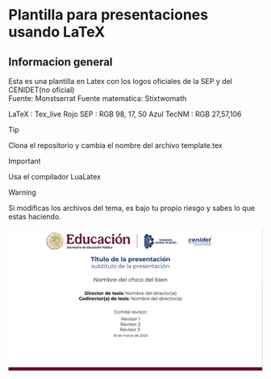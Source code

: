 # Plantilla para presentaciones usando LaTeX
## Informacion general
Esta es una plantilla en Latex con los logos oficiales de la SEP y del CENIDET(no oficial)\
Fuente: Monstserrat
Fuente matematica: Stixtwomath

LaTeX : Tex_live
Rojo SEP : RGB 98, 17, 50
Azul TecNM : RGB 27,57,106
> [!TIP]
> Clona el repositorio y cambia el nombre del archivo template.tex 

> [!IMPORTANT]
> Usa el compilador LuaLatex

> [!WARNING]
> Si modificas los archivos del tema, es bajo tu propio riesgo y sabes lo que estas haciendo.


![Portada de la plantilla](assets/portada.png)
